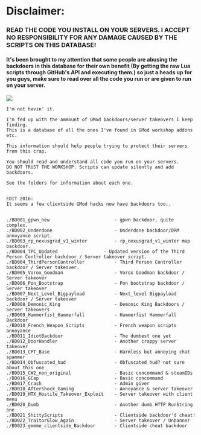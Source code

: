 
# Disclaimer:
### READ THE CODE YOU INSTALL ON YOUR SERVERS. I ACCEPT NO RESPONSIBILITY FOR ANY DAMAGE CAUSED BY THE SCRIPTS ON THIS DATABASE!

#### It's been brought to my attention that some people are abusing the backdoors in this database for their own benefit (By getting the raw Lua scripts through GitHub's API and executing them.) so just a heads up for you guys, make sure to read over all the code you run or are given to run on your server.

![](http://img08.deviantart.net/2f69/i/2013/021/f/0/grumpy_cat_nope_poster_by_xpsr-d5sackl.png)


```
I'm not havin' it.

I'm fed up with the ammount of GMod backdoors/server takeovers I keep finding.
This is a database of all the ones I've found in GMod workshop addons etc.

This information should help people trying to protect their servers from this crap.

You should read and understand all code you run on your servers.
DO NOT TRUST THE WORKSHOP. Scripts can update silently and add backdoors.

See the folders for information about each one.


EDIT 2016:
It seems a few clientside GMod hacks now have backdoors too..


./BD001_gpwn_new 						- gpwn backdoor, quite complex.
./BD002_Underdone			 			- Underdone backdoor/DRM annoyance script.
./BD003_rp_nexusgrad_v1_winter			- rp_nexusgrad_v1_winter map backdoor.
./BD004_TPC_Updated                 - Updated version of the Third Person Controller backdoor / Server takeover script.
./BD004_ThirdPersonController			- Third Person Controller backdoor / Server takeover.
./BD005_Vorox_Goodman					- Vorox Goodman backdoor / Server takeover
./BD006_Pon_Bootstrap					- Pon bootstrap backdoor / Server takeover
./BD007_Next_Level_Bigpayload			- Next_level Bigpayload backdoor / Server takeover
./BD008_Demonic_King					- Demonic King Backdoors / Server takeovers
./BD009_Hammerfist_Hammerfall			- Hammerfist Hammerfall Backdoor
./BD010_French_Weapon_Scripts			- French weapon scripts annoyance
./BD011_IdiotBackdoor					- The dumbest one yet
./BD012_DoorHandler						- Another crappy server takeover
./BD013_CPT_Base						- Harmless but annoying chat spammer
./BD014_Obfuscated_hud					- Obfuscated hud? not sure about this one
./BD015_CW2_non_original				- Basic concommand & steamIDs
./BD016_GCap							- Basic concommand
./BD017_Crash							- Admin giver
./BD018_AfterShock_Gaming				- Annoyance & server takeover
./BD019_HTX_Hostile_Takeover_Exploit	- Server takeover with client menu
./BD020_Dumb							- Another dumb HTTP RunString one
./BD021_ShittyScripts					- Clientside backdoor'd cheat!
./BD022_TraitorGlow_Again				- Server takeover / Unbanner
./BD023_gmeme_clientside_Backdoor		- Clientside cheat backdoor




```
